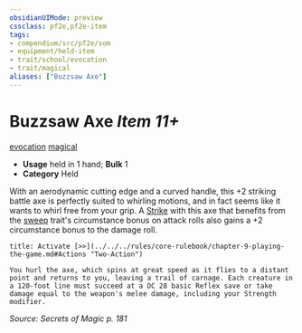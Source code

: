 ```yaml
---
obsidianUIMode: preview
cssclass: pf2e,pf2e-item
tags:
- compendium/src/pf2e/som
- equipment/held-item
- trait/school/evocation
- trait/magical
aliases: ["Buzzsaw Axe"]
---
```

# Buzzsaw Axe *Item 11+*  
[evocation](evocation.md)  [magical](magical.md)  

- **Usage** held in 1 hand; **Bulk** 1
- **Category** Held

With an aerodynamic cutting edge and a curved handle, this +2 striking battle axe is perfectly suited to whirling motions, and in fact seems like it wants to whirl free from your grip. A [Strike](strike.md) with this axe that benefits from the [sweep](sweep.md) trait's circumstance bonus on attack rolls also gains a +2 circumstance bonus to the damage roll.

```ad-embed-ability
title: Activate [>>](../../../rules/core-rulebook/chapter-9-playing-the-game.md#Actions "Two-Action")

You hurl the axe, which spins at great speed as it flies to a distant point and returns to you, leaving a trail of carnage. Each creature in a 120-foot line must succeed at a DC 28 basic Reflex save or take damage equal to the weapon's melee damage, including your Strength modifier.
```

*Source: Secrets of Magic p. 181*
